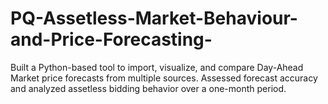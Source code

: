 # PQ-Assetless-Market-Behaviour-and-Price-Forecasting-
 Built a Python-based tool to import, visualize, and compare Day-Ahead Market price forecasts from multiple sources. Assessed forecast accuracy and analyzed assetless bidding behavior over a one-month period.
